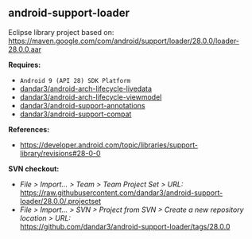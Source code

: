 ## android-support-loader

Eclipse library project based on:<br/>
https://maven.google.com/com/android/support/loader/28.0.0/loader-28.0.0.aar

**Requires:**
- `Android 9 (API 28) SDK Platform`
- [dandar3/android-arch-lifecycle-livedata](https://github.com/dandar3/android-arch-lifecycle-livedata/tree/1.1.1)
- [dandar3/android-arch-lifecycle-viewmodel](https://github.com/dandar3/android-arch-lifecycle-viewmodel/tree/1.1.1)
- [dandar3/android-support-annotations](https://github.com/dandar3/android-support-annotations/tree/28.0.0)
- [dandar3/android-support-compat](https://github.com/dandar3/android-support-compat/tree/28.0.0)

**References:**
- https://developer.android.com/topic/libraries/support-library/revisions#28-0-0

**SVN checkout:**
- _File > Import... > Team > Team Project Set > URL:_<br/>
  https://raw.githubusercontent.com/dandar3/android-support-loader/28.0.0/.projectset
- _File > Import... > SVN > Project from SVN > Create a new repository location > URL:_<br/>
  https://github.com/dandar3/android-support-loader/tags/28.0.0
